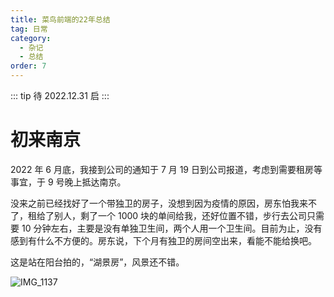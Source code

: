 ```yaml
---
title: 菜鸟前端的22年总结
tag: 日常
category:
  - 杂记
  - 总结
order: 7
---
```


::: tip
待 2022.12.31 启
:::

# 初来南京

2022 年 6 月底，我接到公司的通知于 7 月 19 日到公司报道，考虑到需要租房等事宜，于 9 号晚上抵达南京。

没来之前已经找好了一个带独卫的房子，没想到因为疫情的原因，房东怕我来不了，租给了别人，剩了一个 1000 块的单间给我，还好位置不错，步行去公司只需要 10 分钟左右，主要是没有单独卫生间，两个人用一个卫生间。目前为止，没有感到有什么不方便的。房东说，下个月有独卫的房间空出来，看能不能给换吧。

这是站在阳台拍的，“湖景房”，风景还不错。

![IMG_1137](https://zfh-nanjing-bucket.oss-cn-nanjing.aliyuncs.com/blog-images/初来南京.jpg)
